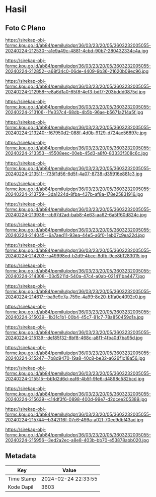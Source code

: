 # Hasil

## Foto C Plano

https://sirekap-obj-formc.kpu.go.id/ab84/pemilu/pdpr/36/03/23/20/05/3603232005055-20240224-212530--a1e9a49c-4881-4cbd-90b7-280432334c4a.jpg

https://sirekap-obj-formc.kpu.go.id/ab84/pemilu/pdpr/36/03/23/20/05/3603232005055-20240224-212852--a68f34c0-06de-4409-9b36-21620b09ec96.jpg

https://sirekap-obj-formc.kpu.go.id/ab84/pemilu/pdpr/36/03/23/20/05/3603232005055-20240224-212958--e8a6d1a0-65f8-4ef3-bdf7-203bddd0875d.jpg

https://sirekap-obj-formc.kpu.go.id/ab84/pemilu/pdpr/36/03/23/20/05/3603232005055-20240224-213106--1fe337c4-68db-4b5b-96ae-b5671a214a5f.jpg

https://sirekap-obj-formc.kpu.go.id/ab84/pemilu/pdpr/36/03/23/20/05/3603232005055-20240224-213240--f67950d2-088f-4d0b-9129-d724ae56897c.jpg

https://sirekap-obj-formc.kpu.go.id/ab84/pemilu/pdpr/36/03/23/20/05/3603232005055-20240224-213353--45508eec-00eb-45d3-a8f0-83333f308c6c.jpg

https://sirekap-obj-formc.kpu.go.id/ab84/pemilu/pdpr/36/03/23/20/05/3603232005055-20240224-213511--735f1d56-6d5f-4a07-8738-d35916e881c3.jpg

https://sirekap-obj-formc.kpu.go.id/ab84/pemilu/pdpr/36/03/23/20/05/3603232005055-20240224-213759--3da1224d-8fba-437b-af8a-178e25831916.jpg

https://sirekap-obj-formc.kpu.go.id/ab84/pemilu/pdpr/36/03/23/20/05/3603232005055-20240224-213936--cb97d2ad-bab8-4e63-aa62-6a5ff60d824c.jpg

https://sirekap-obj-formc.kpu.go.id/ab84/pemilu/pdpr/36/03/23/20/05/3603232005055-20240224-214045--6a7aed11-93ea-44e5-a6f0-1eb07c9ea22d.jpg

https://sirekap-obj-formc.kpu.go.id/ab84/pemilu/pdpr/36/03/23/20/05/3603232005055-20240224-214203--a49998ed-b2d9-4bce-8dfb-9ce8b1283015.jpg

https://sirekap-obj-formc.kpu.go.id/ab84/pemilu/pdpr/36/03/23/20/05/3603232005055-20240224-214308--03d5211d-540a-47c4-a0ab-021411ba4477.jpg

https://sirekap-obj-formc.kpu.go.id/ab84/pemilu/pdpr/36/03/23/20/05/3603232005055-20240224-214617--ba9e9c7a-759e-4a99-8e20-b1fa0e4092c0.jpg

https://sirekap-obj-formc.kpu.go.id/ab84/pemilu/pdpr/36/03/23/20/05/3603232005055-20240224-215039--1b31c1b1-00b4-45c7-81c7-78a850459d1a.jpg

https://sirekap-obj-formc.kpu.go.id/ab84/pemilu/pdpr/36/03/23/20/05/3603232005055-20240224-215139--de185f32-8bf8-468c-a8f1-4fba0d7ba95d.jpg

https://sirekap-obj-formc.kpu.go.id/ab84/pemilu/pdpr/36/03/23/20/05/3603232005055-20240224-215247--7b8d9470-19a8-40c8-be32-a626f1c18a56.jpg

https://sirekap-obj-formc.kpu.go.id/ab84/pemilu/pdpr/36/03/23/20/05/3603232005055-20240224-215515--bb1d2d6d-eaf6-4b5f-9fe6-d4898c582bcd.jpg

https://sirekap-obj-formc.kpu.go.id/ab84/pemilu/pdpr/36/03/23/20/05/3603232005055-20240224-215639--c14df3f6-0898-400d-99e7-d2dcee205389.jpg

https://sirekap-obj-formc.kpu.go.id/ab84/pemilu/pdpr/36/03/23/20/05/3603232005055-20240224-215744--b342f16f-07c6-499a-a02f-70ec9dbf43ad.jpg

https://sirekap-obj-formc.kpu.go.id/ab84/pemilu/pdpr/36/03/23/20/05/3603232005055-20240224-215956--3ed2a2ec-a8e8-403b-bb70-e53878abb020.jpg


## Metadata

| Key        | Value               |
| ---------- | ------------------- |
| Time Stamp | 2024-02-24 22:33:55 |
| Kode Dapil | 3603                |



